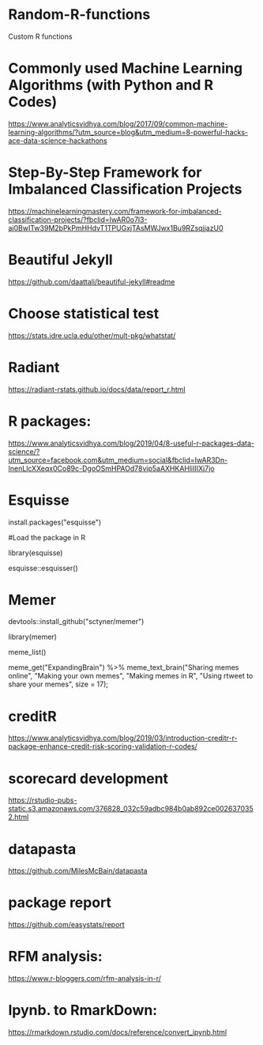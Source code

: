 # Random-R-functions
Custom R functions 

# Commonly used Machine Learning Algorithms (with Python and R Codes)
https://www.analyticsvidhya.com/blog/2017/09/common-machine-learning-algorithms/?utm_source=blog&utm_medium=8-powerful-hacks-ace-data-science-hackathons

# Step-By-Step Framework for Imbalanced Classification Projects
https://machinelearningmastery.com/framework-for-imbalanced-classification-projects/?fbclid=IwAR0o7l3-aj0BwITw39M2bPkPmHHdvT1TPUGxjTAsMWJwx1Bu9RZsqjjazU0

# Beautiful Jekyll
https://github.com/daattali/beautiful-jekyll#readme

# Choose statistical test
https://stats.idre.ucla.edu/other/mult-pkg/whatstat/

# Radiant
https://radiant-rstats.github.io/docs/data/report_r.html

# R packages: 

https://www.analyticsvidhya.com/blog/2019/04/8-useful-r-packages-data-science/?utm_source=facebook.com&utm_medium=social&fbclid=IwAR3Dn-InenLlcXXeqx0Co89c-DgoOSmHPAOd78vjp5aAXHKAHliIIIXj7jo

# Esquisse
install.packages("esquisse")

#Load the package in R

library(esquisse)

esquisse::esquisser()

# Memer

devtools::install_github("sctyner/memer")

library(memer)

meme_list()


meme_get("ExpandingBrain") %>% 
  meme_text_brain("Sharing memes online", 
                  "Making your own memes", 
                  "Making memes in R", 
                  "Using rtweet to share your memes", 
                  size = 17);

# creditR

https://www.analyticsvidhya.com/blog/2019/03/introduction-creditr-r-package-enhance-credit-risk-scoring-validation-r-codes/


# scorecard development
https://rstudio-pubs-static.s3.amazonaws.com/376828_032c59adbc984b0ab892ce0026370352.html

# datapasta
https://github.com/MilesMcBain/datapasta

# package report
https://github.com/easystats/report

# RFM analysis:
https://www.r-bloggers.com/rfm-analysis-in-r/

# Ipynb. to RmarkDown:
https://rmarkdown.rstudio.com/docs/reference/convert_ipynb.html
